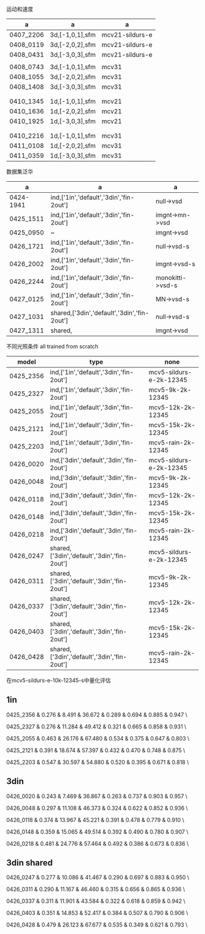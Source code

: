 


运动和速度

|a|a|a|
|---|---|---|
|0407_2206|3d,[-1,0,1],sfm|mcv21-sildurs-e|
|0408_0119|3d,[-2,0,2],sfm|mcv21-sildurs-e|
|0408_0431|3d,[-3,0,3],sfm|mcv21-sildurs-e|
|||
|0408_0743|3d,[-1,0,1],sfm|mcv31
|0408_1055|3d,[-2,0,2],sfm|mcv31
|0408_1408|3d,[-3,0,3],sfm|mcv31
|||
|||
|0410_1345|1d,[-1,0,1],sfm|mcv21|
|0410_1636|1d,[-2,0,2],sfm|mcv21|
|0410_1925|1d,[-3,0,3],sfm|mcv21|
|||
|||
|0410_2216|1d,[-1,0,1],sfm|mcv31|
|0411_0108|1d,[-2,0,2],sfm|mcv31|
|0411_0359|1d,[-3,0,3],sfm|mcv31|


数据集泛华

|a|a|a|
|---|---|---|
|0424-1941|ind,['1in','default','3din','fin-2out']|null->vsd|
|0425_1511|ind,['1in','default','3din','fin-2out']|imgnt->mn->vsd|
|0425_0950|~|imgnt->vsd|
|0426_1721|ind,['1in','default','3din','fin-2out']|null->vsd-s|
|0426_2002|ind,['1in','default','3din','fin-2out']|imgnt->vsd-s|
|0426_2244|ind,['1in','default','3din','fin-2out']|monokitti->vsd-s|
|0427_0125|ind,['1in','default','3din','fin-2out']|MN->vsd-s|
|0427_1031|shared,['3din','default','3din','fin-2out']|null->vsd-s|
|0427_1311|shared,|imgnt->vsd|



不同光照条件
all trained from scratch

|model|type|none|
|---|---|---|
|0425_2356|ind,['1in','default','3din','fin-2out']|mcv5-sildurs-e-2k-12345|
|0425_2327|ind,['1in','default','3din','fin-2out']|mcv5-9k-2k-12345|
|0425_2055|ind,['1in','default','3din','fin-2out']|mcv5-12k-2k-12345|
|0425_2121|ind,['1in','default','3din','fin-2out']|mcv5-15k-2k-12345|
|0425_2203|ind,['1in','default','3din','fin-2out']|mcv5-rain-2k-12345|
|0426_0020|ind,['3din','default','3din','fin-2out']|mcv5-sildurs-e-2k-12345|
|0426_0048|ind,['3din','default','3din','fin-2out']|mcv5-9k-2k-12345|
|0426_0118|ind,['3din','default','3din','fin-2out']|mcv5-12k-2k-12345|
|0426_0148|ind,['3din','default','3din','fin-2out']|mcv5-15k-2k-12345|
|0426_0218|ind,['3din','default','3din','fin-2out']|mcv5-rain-2k-12345|
|0426_0247|shared,['3din','default','3din','fin-2out']|mcv5-sildurs-e-2k-12345|
|0426_0311|shared,['3din','default','3din','fin-2out']|mcv5-9k-2k-12345|
|0426_0337|shared,['3din','default','3din','fin-2out']|mcv5-12k-2k-12345|
|0426_0403|shared,['3din','default','3din','fin-2out'] |mcv5-15k-2k-12345|
|0426_0428|shared,['3din','default','3din','fin-2out']|mcv5-rain-2k-12345|

在mcv5-sildurs-e-10k-12345-s中量化评估

1in
---
0425_2356
&   0.276  &   8.491  &  36.672  &   0.289  &   0.694  &   0.885  &   0.947  \\

0425_2327
&   0.276  &  11.284  &  49.412  &   0.321  &   0.665  &   0.858  &   0.931  \\

0425_2055
&   0.463  &  26.176  &  67.480  &   0.534  &   0.375  &   0.647  &   0.803  \\

0425_2121
&   0.391  &  18.674  &  57.397  &   0.432  &   0.470  &   0.748  &   0.875  \\

0425_2203
&   0.547  &  30.597  &  54.880  &   0.520  &   0.395  &   0.671  &   0.818  \\

3din
---
0426_0020
&   0.243  &   7.469  &  36.867  &   0.263  &   0.737  &   0.903  &   0.957  \\

0426_0048
&   0.297  &  11.108  &  46.373  &   0.324  &   0.622  &   0.852  &   0.936  \\

0426_0118
&   0.374  &  13.967  &  45.221  &   0.391  &   0.478  &   0.779  &   0.910  \\

0426_0148
&   0.359  &  15.065  &  49.514  &   0.392  &   0.490  &   0.780  &   0.907  \\

0426_0218
&   0.481  &  24.776  &  57.464  &   0.492  &   0.386  &   0.673  &   0.836  \\

3din shared
---

0426_0247
&   0.277  &  10.086  &  41.467  &   0.290  &   0.697  &   0.883  &   0.950  \\

0426_0311
&   0.290  &  11.167  &  46.460  &   0.315  &   0.656  &   0.865  &   0.936  \\


0426_0337
&   0.311  &  11.901  &  43.584  &   0.322  &   0.618  &   0.859  &   0.942  \\

0426_0403
&   0.351  &  14.853  &  52.417  &   0.384  &   0.507  &   0.790  &   0.906  \\

0426_0428
&   0.479  &  26.123  &  67.677  &   0.535  &   0.349  &   0.621  &   0.793  \\